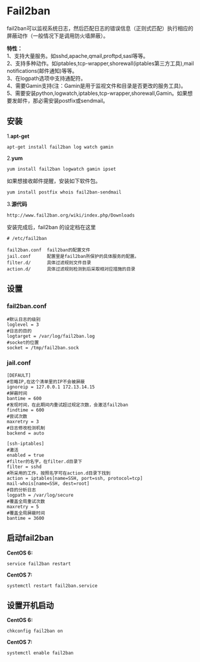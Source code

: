 # Fail2ban
fail2ban可以监视系统日志，然后匹配日志的错误信息（正则式匹配）执行相应的屏蔽动作（一般情况下是调用防火墙屏蔽）。
  
**特性：**  
1、支持大量服务。如sshd,apache,qmail,proftpd,sasl等等。  
2、支持多种动作。如iptables,tcp-wrapper,shorewall(iptables第三方工具),mail notifications(邮件通知)等等。  
3、在logpath选项中支持通配符。  
4、需要Gamin支持(注：Gamin是用于监视文件和目录是否更改的服务工具)。
5、需要安装python,logwatch,iptables,tcp-wrapper,shorewall,Gamin。如果想要发邮件，那必需安装postfix或sendmail。
## 安装
1.**apt-get**

    apt-get install fail2ban log watch gamin

2.**yum**

    yum install fail2ban logwatch gamin ipset
  如果想接收邮件提醒，安装如下软件包。

    yum install postfix whois fail2ban-sendmail

3.**源代码**

    http://www.fail2ban.org/wiki/index.php/Downloads

安装完成后，fail2ban 的设定档在这里

    # /etc/fail2ban

    fail2ban.conf  fail2ban的配置文件  
    jail.conf      配置里是fail2ban所保护的具体服务的配置。  
    filter.d/      具体过滤规则文件目录 
    action.d/      具体过滤规则检测到后采取相对应措施的目录 

## 设置
### fail2ban.conf
    #默认日志的级别
    loglevel = 3
    #日志的目的
    logtarget = /var/log/fail2ban.log
    #socket的位置
    socket = /tmp/fail2ban.sock

### jail.conf
    [DEFAULT]
    #忽略IP,在这个清单里的IP不会被屏蔽
    ignoreip = 127.0.0.1 172.13.14.15
    #屏蔽时间
    bantime = 600
    #发现时间，在此期间内重试超过规定次数，会激活fail2ban
    findtime = 600
    #尝试次数
    maxretry = 3
    #日志修改检测机制
    backend = auto
    
    [ssh-iptables]
    #激活
    enabled = true
    #filter的名字，在filter.d目录下
    filter = sshd
    #所采用的工作，按照名字可在action.d目录下找到
    action = iptables[name=SSH, port=ssh, protocol=tcp]
    mail-whois[name=SSH, dest=root]
    #目的分析日志
    logpath = /var/log/secure
    #覆盖全局重试次数
    maxretry = 5
    #覆盖全局屏蔽时间
    bantime = 3600
    
## 启动fail2ban
**CentOS 6:**  

    service fail2ban restart

**CentOS 7:**

    systemctl restart fail2ban.service

## 设置开机启动
**CentOS 6:**

    chkconfig fail2ban on

**CentOS 7:**

    systemctl enable fail2ban